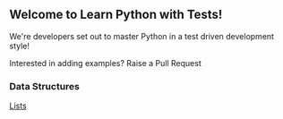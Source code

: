 ## Welcome to Learn Python with Tests!

We're developers set out to master Python in a test driven development style!

Interested in adding examples? Raise a Pull Request

### Data Structures

[Lists](lists.md)
